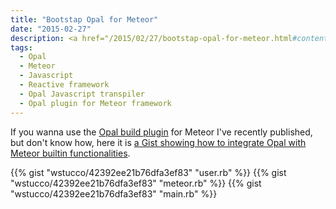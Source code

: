 ```yaml
---
title: "Bootstap Opal for Meteor"
date: "2015-02-27"
description: <a href="/2015/02/27/bootstap-opal-for-meteor.html#content"><img src='/assets/images/meteor-loves-opal.png' class='fill'></a>
tags:
  - Opal
  - Meteor
  - Javascript
  - Reactive framework
  - Opal Javascript transpiler
  - Opal plugin for Meteor framework
---
```


If you wanna use the [Opal build plugin](https://atmospherejs.com/massimoronca/opal) for Meteor I've recently published, but don't know how, here it is [a Gist showing how to integrate Opal with Meteor builtin functionalities](https://gist.github.com/wstucco/42392ee21b76dfa3ef83).

{{% gist "wstucco/42392ee21b76dfa3ef83" "user.rb" %}}
{{% gist "wstucco/42392ee21b76dfa3ef83" "meteor.rb" %}}
{{% gist "wstucco/42392ee21b76dfa3ef83" "main.rb" %}}

